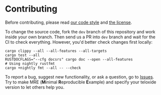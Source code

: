 # Contributing

Before contributing, please read [our code style](https://github.com/teloxide/teloxide/blob/master/CODE_STYLE.md) and [the license](https://github.com/teloxide/teloxide/blob/master/LICENSE).

To change the source code, fork the `dev` branch of this repository and work inside your own branch. Then send us a PR into `dev` branch and wait for the CI to check everything. However, you'd better check changes first locally:

```
cargo clippy --all --all-features --all-targets
cargo test --all
RUSTDOCFLAGS="--cfg docsrs" cargo doc --open --all-features
# Using nightly rustfmt
cargo +nightly fmt --all -- --check
```

To report a bug, suggest new functionality, or ask a question, go to [Issues](https://github.com/teloxide/teloxide/issues). Try to make MRE (**M**inimal **R**eproducible **E**xample) and specify your teloxide version to let others help you.
